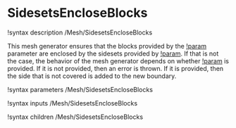 # SidesetsEncloseBlocks

!syntax description /Mesh/SidesetsEncloseBlocks

This mesh generator ensures that the blocks provided by the
[!param](/meshgenerators/SidesetsEncloseBlocks/block)
parameter are  enclosed by the sidesets provided by [!param](/meshgenerators/SidesetsEncloseBlocks/boundary).
If that is not the case, the behavior of the mesh generator depends on whether
[!param](/meshgenerators/SidesetsEncloseBlocks/new_boundary) is provided.
If it is not provided, then an error is thrown. If it is provided, then the side
that is not covered is added to the new boundary.

!syntax parameters /Mesh/SidesetsEncloseBlocks

!syntax inputs /Mesh/SidesetsEncloseBlocks

!syntax children /Mesh/SidesetsEncloseBlocks
